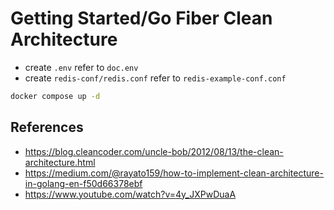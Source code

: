 # Getting Started/Go Fiber Clean Architecture

- create `.env` refer to `doc.env`
- create `redis-conf/redis.conf` refer to `redis-example-conf.conf`

```bash
docker compose up -d
```

## References

- https://blog.cleancoder.com/uncle-bob/2012/08/13/the-clean-architecture.html
- https://medium.com/@rayato159/how-to-implement-clean-architecture-in-golang-en-f50d66378ebf
- https://www.youtube.com/watch?v=4y_JXPwDuaA
